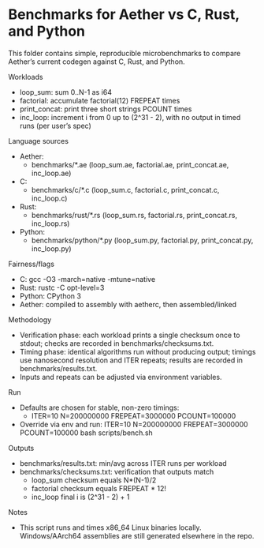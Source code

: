 # Benchmarks for Aether vs C, Rust, and Python

This folder contains simple, reproducible microbenchmarks to compare Aether’s current codegen against C, Rust, and Python.

Workloads
- loop_sum: sum 0..N-1 as i64
- factorial: accumulate factorial(12) FREPEAT times
- print_concat: print three short strings PCOUNT times
- inc_loop: increment i from 0 up to (2^31 - 2), with no output in timed runs (per user’s spec)

Language sources
- Aether:
  - benchmarks/*.ae (loop_sum.ae, factorial.ae, print_concat.ae, inc_loop.ae)
- C:
  - benchmarks/c/*.c (loop_sum.c, factorial.c, print_concat.c, inc_loop.c)
- Rust:
  - benchmarks/rust/*.rs (loop_sum.rs, factorial.rs, print_concat.rs, inc_loop.rs)
- Python:
  - benchmarks/python/*.py (loop_sum.py, factorial.py, print_concat.py, inc_loop.py)

Fairness/flags
- C: gcc -O3 -march=native -mtune=native
- Rust: rustc -C opt-level=3
- Python: CPython 3
- Aether: compiled to assembly with aetherc, then assembled/linked

Methodology
- Verification phase: each workload prints a single checksum once to stdout; checks are recorded in benchmarks/checksums.txt.
- Timing phase: identical algorithms run without producing output; timings use nanosecond resolution and ITER repeats; results are recorded in benchmarks/results.txt.
- Inputs and repeats can be adjusted via environment variables.

Run
- Defaults are chosen for stable, non-zero timings:
  - ITER=10 N=200000000 FREPEAT=3000000 PCOUNT=100000
- Override via env and run:
  ITER=10 N=200000000 FREPEAT=3000000 PCOUNT=100000 bash scripts/bench.sh

Outputs
- benchmarks/results.txt: min/avg across ITER runs per workload
- benchmarks/checksums.txt: verification that outputs match
  - loop_sum checksum equals N*(N-1)/2
  - factorial checksum equals FREPEAT * 12!
  - inc_loop final i is (2^31 - 2) + 1

Notes
- This script runs and times x86_64 Linux binaries locally. Windows/AArch64 assemblies are still generated elsewhere in the repo.
